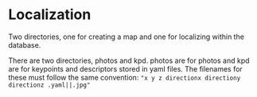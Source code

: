 Localization
=================

Two directories, one for creating a map and one for localizing within the database.

There are two directories, photos and kpd. photos are for photos and kpd are for keypoints and descriptors stored in yaml files.
The filenames for these must follow the same convention: ```"x y z directionx directiony directionz .yaml||.jpg"```